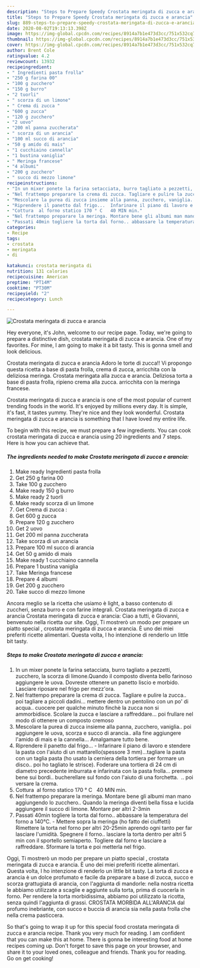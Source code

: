 ```yaml
---
description: "Steps to Prepare Speedy Crostata meringata di zucca e arancia"
title: "Steps to Prepare Speedy Crostata meringata di zucca e arancia"
slug: 889-steps-to-prepare-speedy-crostata-meringata-di-zucca-e-arancia
date: 2020-08-02T19:13:13.398Z
image: https://img-global.cpcdn.com/recipes/8914a7b1e473d3cc/751x532cq70/crostata-meringata-di-zucca-e-arancia-recipe-main-photo.jpg
thumbnail: https://img-global.cpcdn.com/recipes/8914a7b1e473d3cc/751x532cq70/crostata-meringata-di-zucca-e-arancia-recipe-main-photo.jpg
cover: https://img-global.cpcdn.com/recipes/8914a7b1e473d3cc/751x532cq70/crostata-meringata-di-zucca-e-arancia-recipe-main-photo.jpg
author: Brent Cole
ratingvalue: 4.2
reviewcount: 13932
recipeingredient:
- " Ingredienti pasta frolla"
- "250 g farina 00"
- "100 g zucchero"
- "150 g burro"
- "2 tuorli"
- " scorza di un limone"
- " Crema di zucca "
- "600 g zucca"
- "120 g zucchero"
- "2 uovo"
- "200 ml panna zuccherata"
- " scorza di un arancia"
- "100 ml succo di arancia"
- "50 g amido di mais"
- "1 cucchiaino cannella"
- "1 bustina vaniglia"
- " Meringa francese"
- "4 albumi"
- "200 g zucchero"
- " succo di mezzo limone"
recipeinstructions:
- "In un mixer ponete la farina setacciata, burro tagliato a pezzetti, zucchero, la scorza di limone.Quando il composto diventa bello farinoso aggiungere le uova. Dovreste ottenere un panetto liscio e morbido. Lasciare riposare nel frigo per mezz&#39;ora."
- "Nel frattempo preparare la crema di zucca. Tagliare e pulire la zucca.. poi tagliare a piccoli dadini... mettere dentro un pentolino con un po&#39; di acqua.. cuocere per qualche minuto finchè la zucca non si ammorbidisce. Scolare la zucca e lasciare a raffreddare... poi frullare nel modo di ottenere un composto cremoso"
- "Mescolare la purea di zucca insieme alla panna, zucchero, vaniglia.. poi aggiungere le uova, scorza e succo di arancia.. alla fine aggiungere l&#39;amido di mais e la cannella... Amalgamare tutto bene."
- "Riprendere il panetto dal frigo...  Infarinare il piano di lavoro e stendere  la pasta con l&#39;aiuto di un mattarello(spessore 3 mm)...tagliare la pasta con un taglia pasta (ho usato la cerniera della tortiera per formare un disco.. poi ho tagliato le strisce). Foderare una tortiera di 24 cm di diametro precedente imburrata e infarinata con la pasta frolla... premere bene sui bordi.. bucherellare sul fondo con l&#39;aiuto di una forchetta.  .. poi versare la crema."
- "Cottura  al forno statico 170 ° C   40 MIN min."
- "Nel frattempo preparare la meringa. Montare bene gli albumi man mano aggiungendo lo zucchero.. Quando la meringa diventi bella fissa e lucida aggiungere il succo di limone. Montare per altri 2-3min"
- "Passati 40min togliere la torta dal forno.. abbassare la temperatura del forno a 140°C. Mettere sopra la meringa (ho fatto dei ciuffetti) Rimettere la torta nel forno per altri 20-25min aprendo ogni tanto per far lasciare l&#39;umidità. Spegnere il forno.. lasciare la torta dentro per altri 5 min con il sportello semiaperto. Togliere dal forno e lasciare a raffreddare. Sformare la torta e poi metterla nel frigo."
categories:
- Recipe
tags:
- crostata
- meringata
- di

katakunci: crostata meringata di 
nutrition: 131 calories
recipecuisine: American
preptime: "PT14M"
cooktime: "PT30M"
recipeyield: "2"
recipecategory: Lunch

---
```



![Crostata meringata di zucca e arancia](https://img-global.cpcdn.com/recipes/8914a7b1e473d3cc/751x532cq70/crostata-meringata-di-zucca-e-arancia-recipe-main-photo.jpg)

Hey everyone, it's John, welcome to our recipe page. Today, we're going to prepare a distinctive dish, crostata meringata di zucca e arancia. One of my favorites. For mine, I am going to make it a bit tasty. This is gonna smell and look delicious.

Crostata meringata di zucca e arancia Adoro le torte di zucca!! Vi propongo questa ricetta a base di pasta frolla, crema di zucca, arricchita con la deliziosa meringa. Crostata meringata alla zucca e arancia. Deliziosa torta a base di pasta frolla, ripieno crema alla zucca. arricchita con la meringa francese.

Crostata meringata di zucca e arancia is one of the most popular of current trending foods in the world. It's enjoyed by millions every day. It is simple, it's fast, it tastes yummy. They're nice and they look wonderful. Crostata meringata di zucca e arancia is something that I have loved my entire life.


To begin with this recipe, we must prepare a few ingredients. You can cook crostata meringata di zucca e arancia using 20 ingredients and 7 steps. Here is how you can achieve that.

<!--inarticleads1-->

##### The ingredients needed to make Crostata meringata di zucca e arancia:

1. Make ready  Ingredienti pasta frolla
1. Get 250 g farina 00
1. Take 100 g zucchero
1. Make ready 150 g burro
1. Make ready 2 tuorli
1. Make ready  scorza di un limone
1. Get  Crema di zucca :
1. Get 600 g zucca
1. Prepare 120 g zucchero
1. Get 2 uovo
1. Get 200 ml panna zuccherata
1. Take  scorza di un arancia
1. Prepare 100 ml succo di arancia
1. Get 50 g amido di mais
1. Make ready 1 cucchiaino cannella
1. Prepare 1 bustina vaniglia
1. Take  Meringa francese
1. Prepare 4 albumi
1. Get 200 g zucchero
1. Take  succo di mezzo limone


Ancora meglio se la ricetta che usiamo è light, a basso contenuto di zuccheri, senza burro e con farine integrali. Crostata meringata di zucca e arancia Crostata meringata di zucca e arancia: Ciao a tutti, è Giovanni, benvenuto nella ricetta our site. Oggi, Ti mostrerò un modo per prepare un piatto special , crostata meringata di zucca e arancia. È uno dei miei preferiti ricette alimentari. Questa volta, I ho intenzione di renderlo un little bit tasty. 

<!--inarticleads2-->

##### Steps to make Crostata meringata di zucca e arancia:

1. In un mixer ponete la farina setacciata, burro tagliato a pezzetti, zucchero, la scorza di limone.Quando il composto diventa bello farinoso aggiungere le uova. Dovreste ottenere un panetto liscio e morbido. Lasciare riposare nel frigo per mezz&#39;ora.
1. Nel frattempo preparare la crema di zucca. Tagliare e pulire la zucca.. poi tagliare a piccoli dadini... mettere dentro un pentolino con un po&#39; di acqua.. cuocere per qualche minuto finchè la zucca non si ammorbidisce. Scolare la zucca e lasciare a raffreddare... poi frullare nel modo di ottenere un composto cremoso
1. Mescolare la purea di zucca insieme alla panna, zucchero, vaniglia.. poi aggiungere le uova, scorza e succo di arancia.. alla fine aggiungere l&#39;amido di mais e la cannella... Amalgamare tutto bene.
1. Riprendere il panetto dal frigo...  - Infarinare il piano di lavoro e stendere  la pasta con l&#39;aiuto di un mattarello(spessore 3 mm)...tagliare la pasta con un taglia pasta (ho usato la cerniera della tortiera per formare un disco.. poi ho tagliato le strisce). Foderare una tortiera di 24 cm di diametro precedente imburrata e infarinata con la pasta frolla... premere bene sui bordi.. bucherellare sul fondo con l&#39;aiuto di una forchetta.  .. poi versare la crema.
1. Cottura  al forno statico 170 ° C   40 MIN min.
1. Nel frattempo preparare la meringa. Montare bene gli albumi man mano aggiungendo lo zucchero.. Quando la meringa diventi bella fissa e lucida aggiungere il succo di limone. Montare per altri 2-3min
1. Passati 40min togliere la torta dal forno.. abbassare la temperatura del forno a 140°C. - Mettere sopra la meringa (ho fatto dei ciuffetti) Rimettere la torta nel forno per altri 20-25min aprendo ogni tanto per far lasciare l&#39;umidità. Spegnere il forno.. lasciare la torta dentro per altri 5 min con il sportello semiaperto. Togliere dal forno e lasciare a raffreddare. Sformare la torta e poi metterla nel frigo.


Oggi, Ti mostrerò un modo per prepare un piatto special , crostata meringata di zucca e arancia. È uno dei miei preferiti ricette alimentari. Questa volta, I ho intenzione di renderlo un little bit tasty. La torta di zucca e arancia è un dolce profumato e facile da preparare a base di zucca, succo e scorza grattugiata di arancia, con l&#39;aggiunta di mandorle: nella nostra ricetta le abbiamo utilizzate a scaglie e aggiunte sulla torta, prima di cuocerla in forno. Per rendere la torta morbidissima, abbiamo poi utilizzato la ricotta, senza quindi l&#39;aggiunta di grassi. CROSTATA MORBIDA ALL&#39;ARANCIA dal profumo inebriante, con succo e buccia di arancia sia nella pasta frolla che nella crema pasticcera. 

So that's going to wrap it up for this special food crostata meringata di zucca e arancia recipe. Thank you very much for reading. I am confident that you can make this at home. There is gonna be interesting food at home recipes coming up. Don't forget to save this page on your browser, and share it to your loved ones, colleague and friends. Thank you for reading. Go on get cooking!
